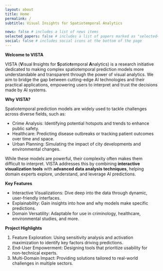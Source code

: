 ```yaml
---
layout: about
title: Home
permalink: /
subtitle: Visual Insights for Spatiotemporal Analytics

news: false # includes a list of news items
selected_papers: false # includes a list of papers marked as "selected={true}"
social: false # includes social icons at the bottom of the page
---
```


**Welcome to VISTA**

VISTA (**V**isual **I**nsights for **S**patio**t**emporal **A**nalytics) is a research initiative dedicated to making complex spatiotemporal prediction models more understandable and transparent through the power of visual analytics. We aim to bridge the gap between cutting-edge AI technologies and their practical applications, empowering users to interpret and trust the decisions made by AI systems.


**Why VISTA?**

Spatiotemporal prediction models are widely used to tackle challenges across diverse fields, such as:
- Crime Analysis: Identifying potential hotspots and trends to enhance public safety.
- Healthcare: Predicting disease outbreaks or tracking patient outcomes over time and space.
- Urban Planning: Simulating the impact of city developments and environmental changes.
  
While these models are powerful, their complexity often makes them difficult to interpret. VISTA addresses this by combining **interactive visualization tools** with **advanced data analysis techniques**, helping domain experts explore, understand, and leverage AI predictions.

**Key Features**

- Interactive Visualizations: Dive deep into the data through dynamic, user-friendly interfaces.
- Explainability: Gain insights into how and why models make specific predictions.
- Domain Versatility: Adaptable for use in criminology, healthcare, environmental studies, and more.

**Project Highlights**

1. Feature Exploration: Using sensitivity analysis and activation maximization to identify key factors driving predictions.
2. End-User Empowerment: Designing tools that prioritize usability for non-technical experts.
3. Multi-Domain Impact: Providing solutions tailored to real-world challenges in multiple sectors. 
